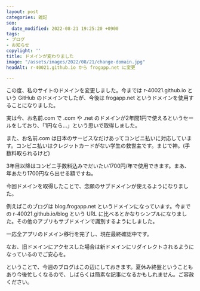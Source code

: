 ```yaml
---
layout: post
categories: 雑記
seo:
  date_modified: 2022-08-21 19:25:20 +0900
tags:
- ブログ
- お知らせ
copylight: ''
title: ドメインが変わりました
image: "/assets/images/2022/08/21/change-domain.jpg"
headAlt: r-40021.github.io から frogapp.net に変更

---
```

この度、私のサイトのドメインを変更しました。今までは r-40021.github.io という GitHub のドメインでしたが、今後は frogapp.net というドメインを使用することになりました。

実は今、お名前.com で .com や .net のドメインが2年間1円で使えるというセールをしており、「1円なら…」という思いで取得しました。

また、お名前.com は日本のサービスなだけあってコンビニ払いに対応しています。コンビニ払いはクレジットカードがない学生の救世主です。まじで神。(手数料取られるけど)

3年目以降はコンビニ手数料込みでだいたい1700円/年で使用できます。まあ、年あたり1700円なら出せる額ですね。

今回ドメインを取得したことで、念願のサブドメインが使えるようになりました。

例えばこのブログは blog.frogapp.net というドメインになっています。今までの r-40021.github.io/blog という URL に比べるとかなりシンプルになりました。その他のアプリもサブドメインで識別するようにしました。

一応全アプリのドメイン移行を完了し、現在最終確認中です。

なお、旧ドメインにアクセスした場合は新ドメインにリダイレクトされるようになっているのでご安心を。

ということで、今週のブログはこの辺にしておきます。夏休み終盤ということもあり今後忙しくなるので、しばらくは簡素な記事になるかもしれません。ご容赦ください。